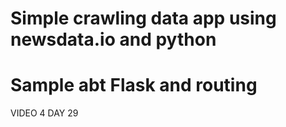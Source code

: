 # Simple crawling data app using newsdata.io and python
# Sample abt Flask and routing
VIDEO 4 DAY 29
